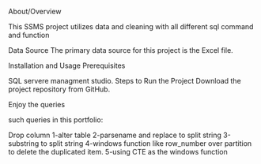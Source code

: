 About/Overview

This SSMS project utilizes data and cleaning with all different sql command and function

Data Source The primary data source for this project is the Excel file.

Installation and Usage Prerequisites

SQL servere managment studio. Steps to Run the Project Download the project repository from GitHub.


Enjoy the queries

such queries in this portfolio:

Drop column
1-alter table
2-parsename and replace to split string
3-substring to split string 
4-windows function like row_number over partition to delete the duplicated item.
5-using CTE as the windows function
